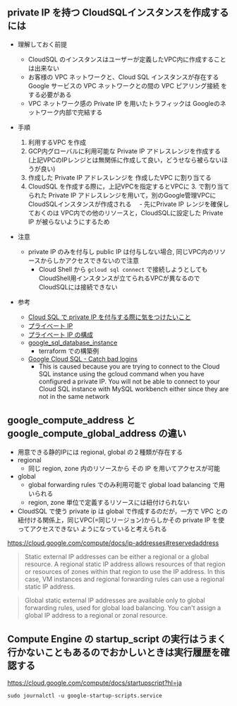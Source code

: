 ## private IP を持つ CloudSQLインスタンスを作成するには

- 理解しておく前提
    - CloudSQL のインスタンスはユーザーが定義したVPC内に作成することは出来ない
    - お客様の VPC ネットワークと、Cloud SQL インスタンスが存在する Google サービスの VPC ネットワークとの間の VPC ピアリング接続 をする必要がある
    - VPC ネットワーク感の Private IP を用いたトラフィックは Googleのネットワーク内部で完結する
- 手順
    1. 利用するVPC を作成
    2. GCP内グローバルに利用可能な Private IP アドレスレンジを作成する (上記VPCのIPレンジとは無関係に作成して良い，どうせなら被らないほうが良い)
    3. 作成した Private IP アドレスレンジを 作成したVPC に割り当てる
    4. CloudSQL を作成する際に，上記VPCを指定するとVPCに 3. で割り当てられた Private IP アドレスレンジを用いて，別のGoogle管理VPCに CloudSQLインスタンスが作成される
    　- 先にPrivate IP レンジを確保しておくのは VPC内での他のリソースと，CloudSQLに設定した Private IP が被らないようにするため    

- 注意
    - private IP のみを付与し public IP は付与しない場合, 同じVPC内のリソースからしかアクセスできないので注意
        - Cloud Shell から `gcloud sql connect` で接続しようとしてもCloudShell用インスタンスが立てられるVPCが異なるので CloudSQLには接続できない
   

- 参考
    - [Cloud SQL で private IP を付与する際に気をつけたいこと](https://tech.zeals.co.jp/entry/2020/03/05/140627?utm_source=feed)
    - [プライベート IP](https://cloud.google.com/sql/docs/mysql/private-ip?hl=ja)
    - [プライベート IP の構成](https://cloud.google.com/sql/docs/mysql/configure-private-ip?hl=ja)
    - [google_sql_database_instance](https://www.terraform.io/docs/providers/google/r/sql_database_instance.html#master_instance_name)
        - terraform での構築例 
    - [Google Cloud SQL - Catch bad logins](https://stackoverflow.com/questions/60055828/google-cloud-sql-catch-bad-logins)
        - This is caused because you are trying to connect to the Cloud SQL instance using the gcloud command when you have configured a private IP. You will not be able to connect to your Cloud SQL instance with MySQL workbench either since they are not in the same network
             
             
## google_compute_address と google_compute_global_address の違い

- 用意できる静的IPには regional, global の２種類が存在する
- regional
    - 同じ region, zone 内のリソースから その IP を用いてアクセスが可能
- global
    - global forwarding rules でのみ利用可能で global load balancing で用いられる
    - region, zone 単位で定義するリソースには紐付けられない
- CloudSQL で使う private ip は global で作成するのだが，一方で VPC との紐付ける関係上，同じVPC(=同じリージョン)からしかその private IP を使ってアクセスできない ようになっていると考えられる
    
https://cloud.google.com/compute/docs/ip-addresses#reservedaddress
> Static external IP addresses can be either a regional or a global resource. A regional static IP address allows resources of that region or resources of zones within that region to use the IP address. In this case, VM instances and regional forwarding rules can use a regional static IP address.

> Global static external IP addresses are available only to global forwarding rules, used for global load balancing. You can't assign a global IP address to a regional or zonal resource.


## Compute Engine の startup_script の実行はうまく行かないこともあるのでおかしいときは実行履歴を確認する

https://cloud.google.com/compute/docs/startupscript?hl=ja

```
sudo journalctl -u google-startup-scripts.service
```